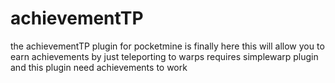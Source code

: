 # achievementTP
the achievementTP plugin for pocketmine is finally here this will allow you to earn achievements by just teleporting to warps requires simplewarp plugin and this plugin need achievements to work

